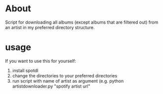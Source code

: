 # About
Script for downloading all albums (except albums that are filtered out) from an artist in my preferred directory structure.

# usage
If you want to use this for yourself:
1. install spotdl
2. change the directories to your preferred directories
3. run script with name of artist as argument (e.g. python artistdownloader.py "spotify artist url"
